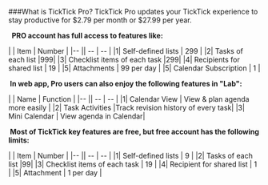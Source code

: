 ###What is TickTick Pro?
TickTick Pro updates your TickTick experience to stay productive for $2.79 per month or $27.99 per year.


**&nbsp; PRO account has full access to features like:**

| | Item | Number |
|-- || -- | -- |
|1| Self-defined lists | 299 |
|2| Tasks of each list |999|
|3| Checklist items of each task  |299|
|4| Recipients for shared list | 19 |
|5| Attachments | 99 per day |
|5| Calendar Subscription | 1 |
<br />




**&nbsp;In web app, Pro users can also enjoy the following features in "Lab":**

| | Name | Function |
|-- || -- | -- |
|1| Calendar View | View & plan agenda more easily |
|2| Task Activities |Track revision history of every task|
|3| Mini Calendar | View agenda in Calendar|
<br />


**&nbsp;Most of TickTick key features are free, but free account has the following limits:**

| | Item | Number |
|-- || -- | -- |
|1| Self-defined lists | 9 |
|2| Tasks of each list |99|
|3| Checklist items of each task  | 19 |
|4| Recipient for shared list | 1 |
|5| Attachment | 1 per day |

